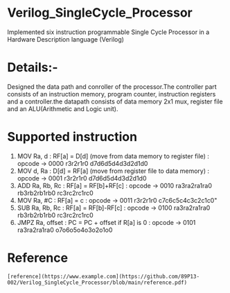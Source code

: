# Verilog_SingleCycle_Processor
Implemented six instruction programmable Single Cycle Processor in a Hardware Description language (Verilog)

# Details:-
Designed the data path and conroller of the processor.The controller part consists of an instruction memory, program counter, instruction registers and a controller.the datapath consists of data memory 2x1 mux, register file and an ALU(Arithmetic and Logic unit).

# Supported instruction  
1. MOV Ra, d : RF[a] = D[d] (move from data memory to register file) : opcode -> 0000 r3r2r1r0 d7d6d5d4d3d2d1d0
2. MOV d, Ra : D[d] = RF[a] (move from register file to data memory) : opcode -> 0001 r3r2r1r0 d7d6d5d4d3d2d1d0
3. ADD Ra, Rb, Rc : RF[a] = RF[b]+RF[c] : opcode -> 0010 ra3ra2ra1ra0 rb3rb2rb1rb0 rc3rc2rc1rc0 
4. MOV Ra, #C :  RF[a] = c : opcode -> 0011 r3r2r1r0 c7c6c5c4c3c2c1c0"
5. SUB Ra, Rb, Rc : RF[a] = RF[b]-RF[c] : opcode -> 0100 ra3ra2ra1ra0 rb3rb2rb1rb0 rc3rc2rc1rc0
6. JMPZ Ra, offset : PC = PC + offset if R[a] is 0 : opcode -> 0101 ra3ra2ra1ra0 o7o6o5o4o3o2o1o0



# Reference
`[reference](https://www.example.com](https://github.com/89P13-002/Verilog_SingleCycle_Processor/blob/main/reference.pdf)`
